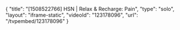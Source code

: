 {
    "title": "[1508522766] HSN | Relax & Recharge: Pain",
    "type": "solo",
    "layout": "iframe-static",
    "videoId": "123178096",
    "url": "\/tvpembed\/123178096"
}